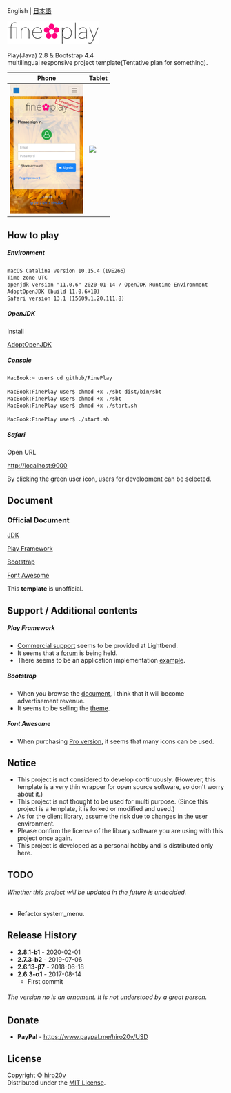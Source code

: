 English | [日本語](./README_ja.md)

<img src="./public/images/en-US/logo.png" alt="fine✿play" height="54"/>

Play(Java) 2.8 & Bootstrap 4.4  
multilingual responsive project template(Tentative plan for something).

| Phone | Tablet    |
|-------|-----------|
| <img src="./public/images/iPhone.png" height="300"/>  | <img src="./public/images/iPad.png" height="400"/> |

How to play
----------

##### Environment #####

	macOS Catalina version 10.15.4（19E266）
	Time zone UTC
	openjdk version "11.0.6" 2020-01-14 / OpenJDK Runtime Environment AdoptOpenJDK (build 11.0.6+10)
	Safari version 13.1 (15609.1.20.111.8)

##### OpenJDK #####

Install

[AdoptOpenJDK](https://github.com/AdoptOpenJDK/openjdk11-binaries/releases/download/jdk-11.0.6%2B10/OpenJDK11U-jdk_x64_mac_hotspot_11.0.6_10.pkg)

##### Console #####

	MacBook:~ user$ cd github/FinePlay

	MacBook:FinePlay user$ chmod +x ./sbt-dist/bin/sbt
	MacBook:FinePlay user$ chmod +x ./sbt
	MacBook:FinePlay user$ chmod +x ./start.sh

	MacBook:FinePlay user$ ./start.sh

##### Safari #####

Open URL

[http://localhost:9000](http://localhost:9000)

By clicking the green user icon, users for development can be selected.

Document
-------

### Official Document ###

[JDK](https://docs.oracle.com/en/java/javase/11/docs/api/)

[Play Framework](https://www.playframework.com/documentation/2.8.x)

[Bootstrap](http://getbootstrap.com/docs/4.4)

[Font Awesome](https://fontawesome.com/how-to-use)

This **template** is unofficial.

Support / Additional contents
---------------

##### Play Framework #####
+ [Commercial support](https://www.lightbend.com/subscription) seems to be provided at Lightbend.
+ It seems that a [forum](https://discuss.lightbend.com/c/play) is being held.
+ There seems to be an application implementation [example](https://github.com/playframework/play-samples).

##### Bootstrap #####
+ When you browse the [document](https://getbootstrap.com), I think that it will become advertisement revenue.
+ It seems to be selling the [theme](https://themes.getbootstrap.com).

##### Font Awesome #####
+ When purchasing [Pro version](https://fontawesome.com/pro), it seems that many icons can be used.

Notice
---------------

+ This project is not considered to develop continuously. (However, this template is a very thin wrapper for open source software, so don't worry about it.)
+ This project is not thought to be used for multi purpose. (Since this project is a template, it is forked or modified and used.)
+ As for the client library, assume the risk due to changes in the user environment.
+ Please confirm the license of the library software you are using with this project once again.
+ This project is developed as a personal hobby and is distributed only here.

TODO
---------------

###### Whether this project will be updated in the future is undecided. ######

+ Refactor system_menu.

Release History
---------------

+ **2.8.1-b1** - 2020-02-01
+ **2.7.3-b2** - 2019-07-06
+ **2.6.13-β7** - 2018-06-18
+ **2.6.3-α1** - 2017-08-14
   + First commit

###### The version no is an ornament. It is not understood by a great person.

Donate
-------
+ **PayPal** - https://www.paypal.me/hiro20v/USD

License
-------
Copyright &copy; [hiro20v](https://github.com/hiro20v)  
Distributed under the [MIT License][mit].

[MIT]: http://opensource.org/licenses/MIT
